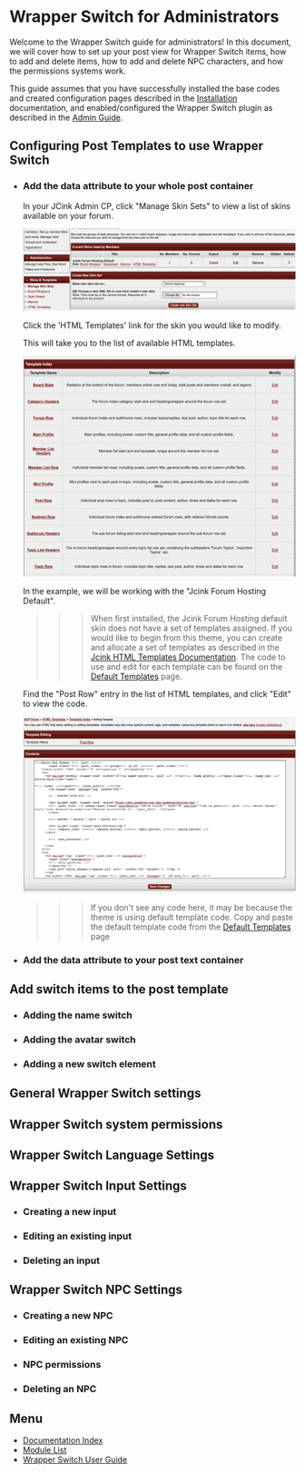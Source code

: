 # Wrapper Switch for Administrators

Welcome to the Wrapper Switch guide for administrators! In this document, we will cover how to set up your post view for Wrapper Switch items, how to add and delete items, how to add and delete NPC characters, and how the permissions systems work.

This guide assumes that you have successfully installed the base codes and created configuration pages described in the [Installation](../../installing.md) documentation, and enabled/configured the Wrapper Switch plugin as described in the [Admin Guide](../../adminguide.md).

## Configuring Post Templates to use Wrapper Switch

- ### Add the data attribute to your whole post container

  In your JCink Admin CP, click "Manage Skin Sets" to view a list of skins available on your forum.

  ![List of skins available in Jcink Admin CP](../../doc_images/skinsList.png)

  Click the 'HTML Templates' link for the skin you would like to modify.

  This will take you to the list of available HTML templates.

  ![List of HTML templates](../../doc_images/htmlTemps.png)

  In the example, we will be working with the "Jcink Forum Hosting Default".

  > > > When first installed, the Jcink Forum Hosting default skin does not have a set of templates assigned. If you would like to begin from this theme, you can create and allocate a set of templates as described in the [Jcink HTML Templates Documentation]("https://jcink.com/main/wiki/jfh-html-templates"). The code to use and edit for each template can be found on the [Default Templates]("https://jcink.com/main/wiki/jfh-skinning-default-templates#category_list_header") page.

  Find the "Post Row" entry in the list of HTML templates, and click "Edit" to view the code.

  ![Post Row template in edit mode](../../doc_images/postrowEdit1.png)

  > > > If you don't see any code here, it may be because the theme is using default template code. Copy and paste the default template code from the [Default Templates](https://jcink.com/main/wiki/jfh-skinning-default-templates#category_list_header) page

- ### Add the data attribute to your post text container

## Add switch items to the post template

- ### Adding the name switch
- ### Adding the avatar switch
- ### Adding a new switch element

## General Wrapper Switch settings

## Wrapper Switch system permissions

## Wrapper Switch Language Settings

## Wrapper Switch Input Settings

- ### Creating a new input
- ### Editing an existing input
- ### Deleting an input

## Wrapper Switch NPC Settings

- ### Creating a new NPC
- ### Editing an existing NPC
- ### NPC permissions
- ### Deleting an NPC

## Menu

- [Documentation Index](../../../README.md)
- [Module List](../../moduleList.md)
- [Wrapper Switch User Guide](../wrapperSwitch/wrapperSwitchUser.md)
